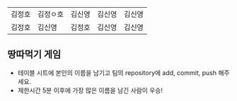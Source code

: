 <table>
      <tbody>
        <tr>
          <td>김정호</td>
          <td>김정ㅇ호</td>
          <td>김신영</td>
          <td>김신영</td>
          <td>김신영</td>
        </tr>
        <tr>
          <td>김정호</td>
          <td>김신영</td>
          <td>김정호</td>
          <td>김신영</td>
          <td>김신영</td>
        </tr>
      </tbody>
</table>

## 땅따먹기 게임

- 테이블 시트에 본인의 이름을 남기고 팀의 repository에 add, commit, push 해주세요.
- 제한시간 5분 이후에 가장 많은 이름을 남긴 사람이 우승!
